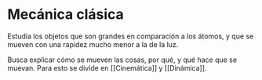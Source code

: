 # Mecánica clásica

Estudia los objetos que son grandes en comparación a los átomos, y que se mueven con una rapidez mucho menor a la de la luz.

Busca explicar cómo se mueven las cosas, por qué, y qué hace que se muevan. Para esto se divide en [[Cinemática]] y [[Dinámica]].
